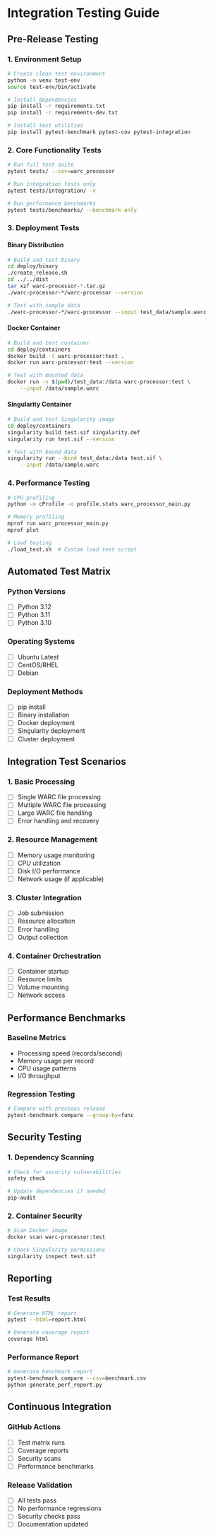 # Integration Testing Guide

## Pre-Release Testing

### 1. Environment Setup

```bash
# Create clean test environment
python -m venv test-env
source test-env/bin/activate

# Install dependencies
pip install -r requirements.txt
pip install -r requirements-dev.txt

# Install test utilities
pip install pytest-benchmark pytest-cov pytest-integration
```

### 2. Core Functionality Tests

```bash
# Run full test suite
pytest tests/ --cov=warc_processor

# Run integration tests only
pytest tests/integration/ -v

# Run performance benchmarks
pytest tests/benchmarks/ --benchmark-only
```

### 3. Deployment Tests

#### Binary Distribution
```bash
# Build and test binary
cd deploy/binary
./create_release.sh
cd ../../dist
tar xzf warc-processor-*.tar.gz
./warc-processor-*/warc-processor --version

# Test with sample data
./warc-processor-*/warc-processor --input test_data/sample.warc
```

#### Docker Container
```bash
# Build and test container
cd deploy/containers
docker build -t warc-processor:test .
docker run warc-processor:test --version

# Test with mounted data
docker run -v $(pwd)/test_data:/data warc-processor:test \
    --input /data/sample.warc
```

#### Singularity Container
```bash
# Build and test Singularity image
cd deploy/containers
singularity build test.sif singularity.def
singularity run test.sif --version

# Test with bound data
singularity run --bind test_data:/data test.sif \
    --input /data/sample.warc
```

### 4. Performance Testing

```bash
# CPU profiling
python -m cProfile -o profile.stats warc_processor_main.py

# Memory profiling
mprof run warc_processor_main.py
mprof plot

# Load testing
./load_test.sh  # Custom load test script
```

## Automated Test Matrix

### Python Versions
- [ ] Python 3.12
- [ ] Python 3.11
- [ ] Python 3.10

### Operating Systems
- [ ] Ubuntu Latest
- [ ] CentOS/RHEL
- [ ] Debian

### Deployment Methods
- [ ] pip install
- [ ] Binary installation
- [ ] Docker deployment
- [ ] Singularity deployment
- [ ] Cluster deployment

## Integration Test Scenarios

### 1. Basic Processing
- [ ] Single WARC file processing
- [ ] Multiple WARC file processing
- [ ] Large WARC file handling
- [ ] Error handling and recovery

### 2. Resource Management
- [ ] Memory usage monitoring
- [ ] CPU utilization
- [ ] Disk I/O performance
- [ ] Network usage (if applicable)

### 3. Cluster Integration
- [ ] Job submission
- [ ] Resource allocation
- [ ] Error handling
- [ ] Output collection

### 4. Container Orchestration
- [ ] Container startup
- [ ] Resource limits
- [ ] Volume mounting
- [ ] Network access

## Performance Benchmarks

### Baseline Metrics
- Processing speed (records/second)
- Memory usage per record
- CPU usage patterns
- I/O throughput

### Regression Testing
```bash
# Compare with previous release
pytest-benchmark compare --group-by=func
```

## Security Testing

### 1. Dependency Scanning
```bash
# Check for security vulnerabilities
safety check

# Update dependencies if needed
pip-audit
```

### 2. Container Security
```bash
# Scan Docker image
docker scan warc-processor:test

# Check Singularity permissions
singularity inspect test.sif
```

## Reporting

### Test Results
```bash
# Generate HTML report
pytest --html=report.html

# Generate coverage report
coverage html
```

### Performance Report
```bash
# Generate benchmark report
pytest-benchmark compare --csv=benchmark.csv
python generate_perf_report.py
```

## Continuous Integration

### GitHub Actions
- [ ] Test matrix runs
- [ ] Coverage reports
- [ ] Security scans
- [ ] Performance benchmarks

### Release Validation
- [ ] All tests pass
- [ ] No performance regressions
- [ ] Security checks pass
- [ ] Documentation updated
